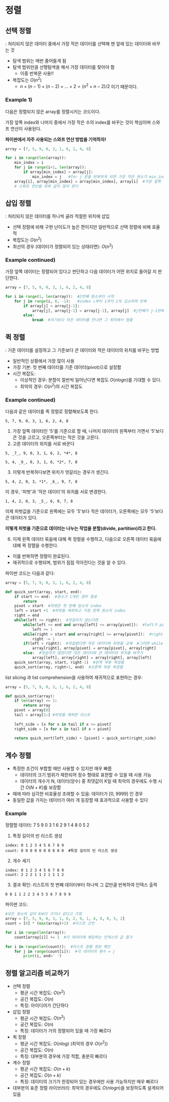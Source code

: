 # 정렬
## 선택 정렬
: 처리되지 않은 데이터 중에서 가장 작은 데이터를 선택해 맨 앞에 있는 데이터와 바꾸는 것

- 탐색 범위는 매번 줄어들게 됨
- 탐색 범위만큼 선형탐색을 해서 가장 데이터를 찾아야 함
  + 이중 반복문 사용!!
- 복잡도는 $O(n^2)$
  + $n + (n-1) + (n-2) + ... + 2 = (n^2 + n - 2)/2$ 이기 때문이다.

### Example 1)

다음은 정렬되지 않은 array를 정렬시키는 코드이다.

가장 앞쪽 index와 나머지 중에서 가장 작은 수의 index를 바꾸는 것이 핵심이며 스와프 연산이 사용된다.

**파이썬에서 자주 사용되는 스와프 연산 방법을 기억하자!**

```python
array = [7, 5, 9, 0, 3, 1, 6, 2, 4, 8]

for i in range(len(array)):
    min_index = i
    for j in range(i+1, len(array)):
        if array[min_index] > array[j]:
            min_index = j   #for j 문을 반복하게 되면 가장 작은 원소가 min_index에 담기게 됨
    array[i], array[min_index] = array[min_index], array[i]  #가장 앞쪽 원소와 가장 작은 원소의 위치 바꾸기
    # 스와프 연산을 위와 같이 많이 한다
```

## 삽입 정렬
: 처리되지 않은 데이터를 하나씩 골라 적절한 위치에 삽입

- 선택 정렬에 비해 구현 난이도가 높은 편이지만 일반적으로 선택 정렬에 비해 효율적
- 복잡도는 $O(n^2)$
- 최선의 경우 (데이터가 정렬되어 있는 상태라면): $O(n^2)$

### Example continued)

가장 앞쪽 데이터는 정렬되어 있다고 판단하고 다음 데이터가 어떤 위치로 들어갈 지 판단한다.

```python
array = [7, 5, 9, 0, 3, 1, 6, 2, 4, 8]

for i in range(1, len(array)):  #2번째 원소부터 시작
    for j in range(i, 0, -1):   #index i부터 1까지 1씩 김소하며 반복
        if array[j] < array[j-1]:  
            array[j], array[j-1] = array[j-1], array[j]  #j번째가 j-1번째보다 작으면 자리 바꿈
        else:
            break  #자기보다 작은 데이터를 만나면 그 위치에서 멈춤
```

## 퀵 정렬
: 기준 데이터를 설정하고 그 기준보다 큰 데이터와 작은 데이터의 위치를 바꾸는 방법

- 일반적인 상황에서 가장 많이 사용
- 가장 기본: 첫 번째 데이터를 기준 데이터(pivot)으로 설정함
- 시간 복잡도: 
  + 이상적인 경우: 분할이 절반씩 일어난다면 복잡도 $O(nlogn)$를 기대할 수 있다.
  + 최악의 경우: $O(n^2)$의 시간 복잡도

### Example continued)

다음과 같은 데이터를 퀵 정렬로 정렬해보도록 한다. 
```
5, 7, 9, 0, 3, 1, 6, 2, 4, 8
```

1. 가장 앞쪽 데이터인 '5'를 기준으로 할 때, 나머지 데이터의 왼쪽부터 가면서 '5'보다 큰 것을 고르고, 오른쪽부터는 작은 것을 고른다. 
2. 고른 데이터의 위치를 서로 바꾼다
```
5, _7_, 9, 0, 3, 1, 6, 2, *4*, 8
```
```
5, 4, _9_, 0, 3, 1, 6, *2*, 7, 8
```

3. 이렇게 반복하다보면 위치가 엇갈리는 경우가 생긴다.
```
5, 4, 2, 0, 3, *1*, _6_, 9, 7, 8
```

이 경우, '피벗'과 '작은 데이터'의 위치를 서로 변경한다. 
```
1, 4, 2, 0, 3, _5_, 6, 9, 7, 8
```
이제 피벗값을 기준으로 왼쪽에는 모두 '5'보다 작은 데이터가, 오른쪽에는 모두 '5'보다 큰 데이터가 있다.

**이렇게 피벗을 기준으로 데이터는 나누는 작업을 분할(divide, partition)라고 한다.**

6. 이제 왼쪽 데이터 묶음에 대해 퀵 정렬을 수행하고, 다음으로 오른쪽 데이터 묶음에 대해 퀵 정렬을 수행한다.
- 이를 반복하면 정렬이 완료된다.
- 재귀적으로 수행되며, 범위가 점점 작아진다는 것을 알 수 있다.

파이썬 코드는 다음과 같다:
```python
array = [5, 7, 9, 0, 3, 1, 6, 2, 4, 8]

def quick_sort(array, start, end):
    if start >= end:  #원소가 1개인 경우 종료
        return
    pivot = start  #피벗은 첫 번째 원소의 index
    left = start +1  #피벗을 제외하고 가장 왼쪽 원소의 index
    right = end
    while(left <= right):  #엇갈리지 않는다면
        while(left <= end and array[left] <= array[pivot]):  #left가 pivot보다 커질 때까지 left의 index 증가
            left += 1
        while(right > start and array[right] >= array[pivot]):  #right가 pivot보다 작아질 때까지 right의 index 감소
            right -= 1
        if(left > right):  #엇갈렸다면 작은 데이터와 피벗을 교체  #그러면 while 문 탈출
            array[right], array[pivot] = array[pivot], array[right]
        else:  #엇갈리지 않았다면 작은 데이터와 큰 데이터의 위치를 바꾸기
            array[left], array[right] = array[right], array[left]
    quick_sort(array, start, right-1)  #왼쪽 부분 퀵정렬
    quick_sort(array, right+1, end)  #오른쪽 부분 퀵정렬
```

list slicing 과 list comprehension을 사용하여 재귀적으로 표현하는 경우:
```python
array = [5, 7, 9, 0, 3, 1, 6, 2, 4, 8]

def quick_sort(array):
    if len(array) <= 1:
        return array
    pivot = array[0]
    tail = array[1:] #피벗을 제외한 리스트
    
    left_side = [x for x in tail if x <= pivot]
    right_side = [x for x in tail if x > pivot]
    
    return quick_sort(left_side) + [pivot] + quick_sort(right_side)
```

## 계수 정렬

- 특정한 조건이 부합할 때만 사용할 수 있지만 매우 빠름
  + 데이터의 크기 범위가 제한되어 정수 형태로 표현할 수 있을 때 사용 가능
  + 데이터의 개수가 N, 데이터(양수) 중 최댓값이 K일 때 최악의 경우에도 수행 시간 $O(N+K)$를 보장함
- 때에 따라 심각한 비효율성 초래할 수 있음: 데이터가 [0, 9999] 인 경우
- 동일한 값을 가지는 데이터가 여러 개 등장할 때 효과적으로 사용할 수 있다

### Example
정렬할 데이터: 7 5 9 0 3 1 6 2 9 1 4 8 0 5 2
1. 특정 길이의 빈 리스트 생성
```
index: 0 1 2 3 4 5 6 7 8 9
count: 0 0 0 0 0 0 0 0 0 0  #특정 길이의 빈 리스트 생성
```
2. 개수 세기
```
index: 0 1 2 3 4 5 6 7 8 9
count: 2 2 2 1 1 2 1 1 1 2
```
3. 결과 확인: 리스트의 첫 번째 데이터부터 하나씩 그 값만큼 반복하여 인덱스 출력
```
0 0 1 1 2 2 3 4 5 5 6 7 8 9 9
```
파이썬 코드:
```python
#모든 원소의 값이 0보다 크거나 같다고 가정
array = [7, 5, 9, 0, 3, 1, 6, 2, 9, 1, 4, 8, 0, 5, 2]
count = [0] * (max(array)+1)  #리스트 선언

for i in range(len(array)):
    count[array[i]] += 1  #각 데이터에 해당하는 인덱스의 값 증가
    
for i in range(len(count)):  #리스트 정렬 정보 확인
    for j in range(count[i]):  #각 데이터의 횟수 = j
        print(i, end=' ')
```


## 정렬 알고리즘 비교하기

- 선택 정렬
  + 평균 시간 복잡도: $O(n^2)$
  + 공간 복잡도: $O(n)$
  + 특징: 아이디어가 간단하다
- 삽입 정렬
  + 평균 시간 복잡도: $O(n^2)$
  + 공간 복잡도: $O(n)$
  + 특징: 데이터가 거의 정렬되어 있을 때 가장 빠르다
- 퀵 정렬
  + 평균 시간 복잡도: $O(nlog)$ (최악의 경우 $O(n^2)$) 
  + 공간 복잡도: $O(n)$
  + 특징: 대부분의 경우에 가장 적합, 충분히 빠르다
- 계수 정렬
  + 평균 시간 복잡도: $O(n+k)$
  + 공간 복잡도: $O(n+k)$
  + 특징: 데이터의 크기가 한정되어 있는 경우에만 사용 가능하지만 매우 빠르다
- 대부분의 표준 정렬 라이브러리: 최악의 경우에도 $O(nlogn)$을 보장하도록 설계되어 있음

